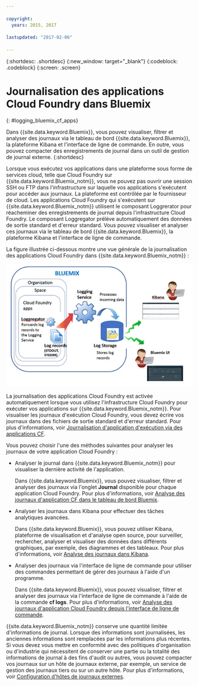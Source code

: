 ```yaml
---

copyright:
  years: 2015, 2017

lastupdated: "2017-02-06"

---
```



{:shortdesc: .shortdesc}
{:new_window: target="_blank"}
{:codeblock: .codeblock}
{:screen: .screen}

# Journalisation des applications Cloud Foundry dans Bluemix
{: #logging_bluemix_cf_apps}

Dans {{site.data.keyword.Bluemix}}, vous pouvez visualiser, filtrer et analyser des journaux via le tableau de bord {{site.data.keyword.Bluemix}}, la plateforme Kibana et l'interface de ligne de commande. En outre, vous pouvez compacter des enregistrements de journal dans un outil de gestion de journal externe. 
{:shortdesc}

Lorsque vous exécutez vos applications dans une plateforme sous forme de services cloud, telle que Cloud Foundry sur {{site.data.keyword.Bluemix_notm}}, vous ne pouvez pas ouvrir une session SSH ou FTP dans l'infrastructure sur laquelle vos applications s'exécutent pour accéder aux journaux. La plateforme est contrôlée par le fournisseur de cloud. Les applications Cloud Foundry qui s'exécutent sur {{site.data.keyword.Bluemix_notm}} utilisent le composant Loggrerator pour réacheminer des enregistrements de journal depuis l'infrastructure Cloud Foundry. Le composant Loggregator prélève automatiquement des données de sortie standard et d'erreur standard. Vous pouvez visualiser et analyser ces journaux via le tableau de bord {{site.data.keyword.Bluemix}}, la plateforme Kibana et l'interface de ligne de commande.

La figure illustrée ci-dessous montre une vue générale de la journalisation des applications Cloud Foundry dans {{site.data.keyword.Bluemix_notm}} :

![Présentation générale d'un composant pour les applications CF](images/logging_cf_apps_ov.jpg)
 
La journalisation des applications Cloud Foundry est activée automatiquement lorsque vous utilisez l'infrastructure Cloud Foundry pour exécuter vos applications sur {{site.data.keyword.Bluemix_notm}}. Pour visualiser les journaux d'exécution Cloud Foundry, vous devez écrire vos journaux dans des fichiers de sortie standard et d'erreur standard. Pour plus d'informations, voir [Journalisation d'application d'exécution via des applications CF](cfapps/logging_writing_to_log_from_cf_app.html#logging_writing_to_log_from_cf_app).

Vous pouvez choisir l'une des méthodes suivantes pour analyser les journaux de votre application Cloud Foundry :

* Analyser le journal dans {{site.data.keyword.Bluemix_notm}} pour visualiser la dernière activité de l'application.
    
    Dans {{site.data.keyword.Bluemix}}, vous pouvez visualiser, filtrer et analyser des journaux via l'onglet **Journal** disponible pour chaque application Cloud Foundry. Pour plus d'informations, voir [Analyse des journaux d'application CF dans le tableau de bord Bluemix](logging_view_dashboard.html#analyzing_logs_bmx_ui).
    
* Analyser les journaux dans Kibana pour effectuer des tâches analytiques avancées.
    
    Dans {{site.data.keyword.Bluemix}}, vous pouvez utiliser Kibana, plateforme de visualisation et d'analyse open source, pour surveiller, rechercher, analyser et visualiser des données dans différents graphiques, par exemple, des diagrammes et des tableaux. Pour plus d'informations, voir [Analyse des journaux dans Kibana](logging_view_kibana3.html#analyzing_logs_Kibana).

* Analyser des journaux via l'interface de ligne de commande pour utiliser des commandes permettant de gérer des journaux à l'aide d'un programme.
    
    Dans {{site.data.keyword.Bluemix}}, vous pouvez visualiser, filtrer et analyser des journaux via l'interface de ligne de commande à l'aide de la commande **cf logs**. Pour plus d'informations, voir [Analyse des journaux d'application Cloud Foundry depuis l'interface de ligne de commande](logging_view_cli.html#analyzing_logs_cli).

{{site.data.keyword.Bluemix_notm}} conserve une quantité limitée d'informations de journal. Lorsque des informations sont journalisées, les anciennes informations sont remplacées par les informations plus récentes. Si vous devez vous mettre en conformité avec des politiques d'organisation ou d'industrie qui nécessitent de conserver une partie ou la totalité des informations de journal à des fins d'audit ou autres, vous pouvez compacter vos journaux sur un hôte de journaux externe, par exemple, un service de gestion des
journaux tiers ou sur un autre hôte. Pour plus d'informations, voir [Configuration d'hôtes de journaux externes](logging_view_external.html#viewing_logs_external).



